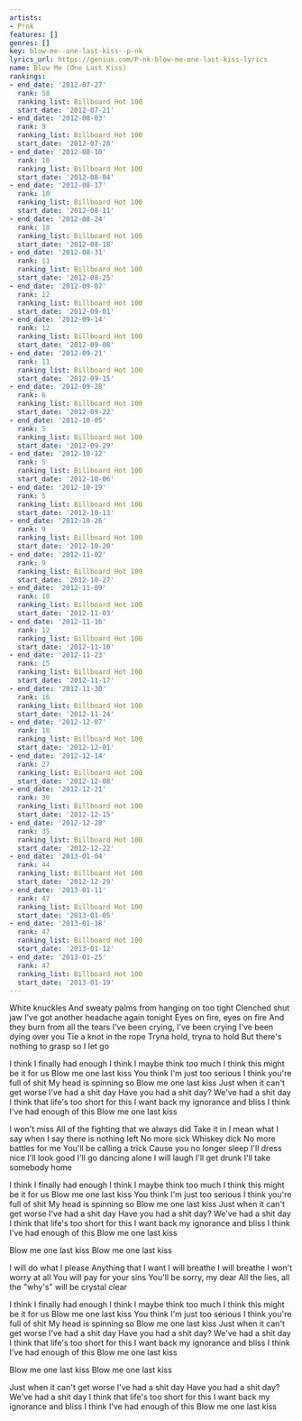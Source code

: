 ```yaml
---
artists:
- P!nk
features: []
genres: []
key: blow-me--one-last-kiss--p-nk
lyrics_url: https://genius.com/P-nk-blow-me-one-last-kiss-lyrics
name: Blow Me (One Last Kiss)
rankings:
- end_date: '2012-07-27'
  rank: 58
  ranking_list: Billboard Hot 100
  start_date: '2012-07-21'
- end_date: '2012-08-03'
  rank: 9
  ranking_list: Billboard Hot 100
  start_date: '2012-07-28'
- end_date: '2012-08-10'
  rank: 10
  ranking_list: Billboard Hot 100
  start_date: '2012-08-04'
- end_date: '2012-08-17'
  rank: 10
  ranking_list: Billboard Hot 100
  start_date: '2012-08-11'
- end_date: '2012-08-24'
  rank: 10
  ranking_list: Billboard Hot 100
  start_date: '2012-08-18'
- end_date: '2012-08-31'
  rank: 11
  ranking_list: Billboard Hot 100
  start_date: '2012-08-25'
- end_date: '2012-09-07'
  rank: 12
  ranking_list: Billboard Hot 100
  start_date: '2012-09-01'
- end_date: '2012-09-14'
  rank: 12
  ranking_list: Billboard Hot 100
  start_date: '2012-09-08'
- end_date: '2012-09-21'
  rank: 11
  ranking_list: Billboard Hot 100
  start_date: '2012-09-15'
- end_date: '2012-09-28'
  rank: 6
  ranking_list: Billboard Hot 100
  start_date: '2012-09-22'
- end_date: '2012-10-05'
  rank: 5
  ranking_list: Billboard Hot 100
  start_date: '2012-09-29'
- end_date: '2012-10-12'
  rank: 5
  ranking_list: Billboard Hot 100
  start_date: '2012-10-06'
- end_date: '2012-10-19'
  rank: 5
  ranking_list: Billboard Hot 100
  start_date: '2012-10-13'
- end_date: '2012-10-26'
  rank: 9
  ranking_list: Billboard Hot 100
  start_date: '2012-10-20'
- end_date: '2012-11-02'
  rank: 9
  ranking_list: Billboard Hot 100
  start_date: '2012-10-27'
- end_date: '2012-11-09'
  rank: 10
  ranking_list: Billboard Hot 100
  start_date: '2012-11-03'
- end_date: '2012-11-16'
  rank: 12
  ranking_list: Billboard Hot 100
  start_date: '2012-11-10'
- end_date: '2012-11-23'
  rank: 15
  ranking_list: Billboard Hot 100
  start_date: '2012-11-17'
- end_date: '2012-11-30'
  rank: 16
  ranking_list: Billboard Hot 100
  start_date: '2012-11-24'
- end_date: '2012-12-07'
  rank: 18
  ranking_list: Billboard Hot 100
  start_date: '2012-12-01'
- end_date: '2012-12-14'
  rank: 27
  ranking_list: Billboard Hot 100
  start_date: '2012-12-08'
- end_date: '2012-12-21'
  rank: 30
  ranking_list: Billboard Hot 100
  start_date: '2012-12-15'
- end_date: '2012-12-28'
  rank: 35
  ranking_list: Billboard Hot 100
  start_date: '2012-12-22'
- end_date: '2013-01-04'
  rank: 44
  ranking_list: Billboard Hot 100
  start_date: '2012-12-29'
- end_date: '2013-01-11'
  rank: 47
  ranking_list: Billboard Hot 100
  start_date: '2013-01-05'
- end_date: '2013-01-18'
  rank: 47
  ranking_list: Billboard Hot 100
  start_date: '2013-01-12'
- end_date: '2013-01-25'
  rank: 47
  ranking_list: Billboard Hot 100
  start_date: '2013-01-19'
---
```

White knuckles
And sweaty palms from hanging on too tight
Clenched shut jaw
I've got another headache again tonight
Eyes on fire, eyes on fire
And they burn from all the tears
I've been crying, I've been crying
I've been dying over you
Tie a knot in the rope
Tryna hold, tryna to hold
But there's nothing to grasp so
I let go


I think I finally had enough
I think I maybe think too much
I think this might be it for us
Blow me one last kiss
You think I'm just too serious
I think you're full of shit
My head is spinning so
Blow me one last kiss
Just when it can't get worse
I've had a shit day
Have you had a shit day?
We've had a shit day
I think that life's too short for this
I want back my ignorance and bliss
I think I've had enough of this
Blow me one last kiss


I won't miss
All of the fighting that we always did
Take it in
I mean what I say when I say there is nothing left
No more sick
Whiskey dick
No more battles for me
You'll be calling a trick
Cause you no longer sleep
I'll dress nice
I'll look good
I'll go dancing alone
I will laugh
I'll get drunk
I'll take somebody home


I think I finally had enough
I think I maybe think too much
I think this might be it for us
Blow me one last kiss
You think I'm just too serious
I think you're full of shit
My head is spinning so
Blow me one last kiss
Just when it can't get worse
I've had a shit day
Have you had a shit day?
We've had a shit day
I think that life's too short for this
I want back my ignorance and bliss
I think I've had enough of this
Blow me one last kiss


Blow me one last kiss
Blow me one last kiss


I will do what I please
Anything that I want
I will breathe
I will breathe
I won't worry at all
You will pay for your sins
You'll be sorry, my dear
All the lies, all the "why's" will be crystal clear


I think I finally had enough
I think I maybe think too much
I think this might be it for us
Blow me one last kiss
You think I'm just too serious
I think you're full of shit
My head is spinning so
Blow me one last kiss
Just when it can't get worse
I've had a shit day
Have you had a shit day?
We've had a shit day
I think that life's too short for this
I want back my ignorance and bliss
I think I've had enough of this
Blow me one last kiss


Blow me one last kiss
Blow me one last kiss


Just when it can't get worse
I've had a shit day
Have you had a shit day?
We've had a shit day
I think that life's too short for this
I want back my ignorance and bliss
I think I've had enough of this
Blow me one last kiss
